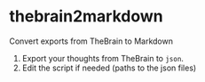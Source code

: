 # thebrain2markdown
Convert exports from TheBrain to Markdown

1. Export your thoughts from TheBrain to `json`.
2. Edit the script if needed (paths to the json files)

